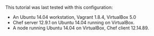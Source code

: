 This tutorial was last tested with this configuration:

* An Ubuntu 14.04 workstation, Vagrant 1.8.4, VirtualBox 5.0
* Chef server 12.9.1 on Ubuntu 14.04 running on VirtualBox.
* A node running Ubuntu 14.04 on VirtualBox, Chef client 12.14.89.
